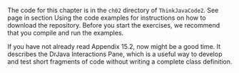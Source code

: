The code for this chapter is in the `ch02` directory of `ThinkJavaCode2`. See page in section Using the code examples for instructions on how to download the repository. Before you start the exercises, we recommend that you compile and run the examples.

If you have not already read Appendix 15.2, now might be a good time. It describes the DrJava Interactions Pane, which is a useful way to develop and test short fragments of code without writing a complete class definition.